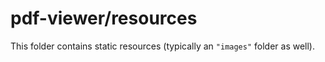 # pdf-viewer/resources

This folder contains static resources (typically an `"images"` folder as well).
